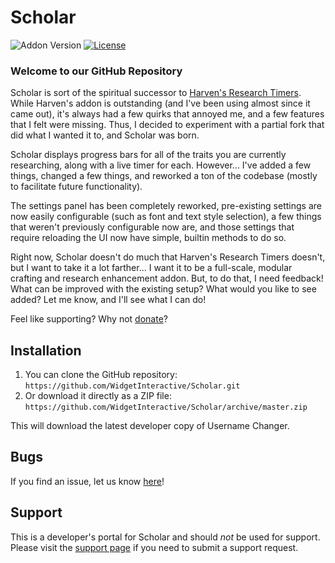 # Scholar

![Addon Version](https://img.shields.io/github/release/WidgetInteractive/Scholar.svg?maxAge=2592000)  [![License](https://img.shields.io/badge/license-GPL--2.0%2B-red.svg)](https://github.com/section214/username-changer/blob/master/license.txt)

### Welcome to our GitHub Repository

Scholar is sort of the spiritual successor to [Harven's Research Timers](http://www.esoui.com/downloads/fileinfo.php?id=521&so=DESC#info). While Harven's addon is outstanding (and I've been using almost since it came out), it's always had a few quirks that annoyed me, and a few features that I felt were missing. Thus, I decided to experiment with a partial fork that did what I wanted it to, and Scholar was born.

Scholar displays progress bars for all of the traits you are currently researching, along with a live timer for each. However... I've added a few things, changed a few things, and reworked a ton of the codebase (mostly to facilitate future functionality).

The settings panel has been completely reworked, pre-existing settings are now easily configurable (such as font and text style selection), a few things that weren't previously configurable now are, and those settings that require reloading the UI now have simple, builtin methods to do so.

Right now, Scholar doesn't do much that Harven's Research Timers doesn't, but I want to take it a lot farther... I want it to be a full-scale, modular crafting and research enhancement addon. But, to do that, I need feedback! What can be improved with the existing setup? What would you like to see added? Let me know, and I'll see what I can do!

Feel like supporting? Why not [donate](https://paypal.me/Section214)?

## Installation

1. You can clone the GitHub repository: `https://github.com/WidgetInteractive/Scholar.git`
2. Or download it directly as a ZIP file: `https://github.com/WidgetInteractive/Scholar/archive/master.zip`

This will download the latest developer copy of Username Changer.

## Bugs

If you find an issue, let us know [here](https://github.com/WidgetInteractive/Scholar/issues?state=open)!

## Support

This is a developer's portal for Scholar and should _not_ be used for support. Please visit the [support page](http://www.esoui.com/portal.php?uid=31772&a=listbugs) if you need to submit a support request.
